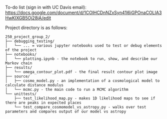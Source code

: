 To-do list (sign in with UC Davis email):
https://docs.google.com/document/d/1COlHCDnNZxSyn41l6iGPOnaCOLIA3HwKIXGB5Oj28jA/edit

Project directory is as follows:

```
250_project_group_2/  
├── debugging_testing/  
│   └── ... = various jupyter notebooks used to test or debug elements of the project  
├── notebooks/  
│   └── plotting.ipynb - the notebook to run, show, and describe our Markov chain  
├── results/  
│   └── omega_contour_plot.pdf - the final result contour plot image  
├── source/  
│   ├── cosmo_model.py - an implementation of a cosmological model to calculate distance modulus  
│   └── mcmc.py - the main code to run a MCMC algorithm   
└── unittests/  
    ├── test_likelihood_map.py - makes 1D likelihood maps to see if there are peaks in expected places  
    └── test_compare_cosmomodel_vs_astropy.py - walks over test parameters and compares output of our model vs astropy  
```